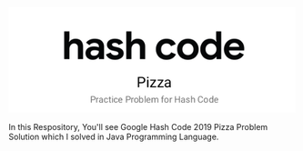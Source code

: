 ![alt text](      https://github.com/shivamksharma/GoogleHashcode-2019/blob/master/HashCode.png)

In this Respository, You'll see Google Hash Code 2019 Pizza Problem Solution which I solved in Java Programming Language.

